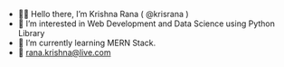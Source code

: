 - 🙋‍♂️ Hello there, I’m Krishna Rana ( @krisrana ) 
- 👀 I’m interested in Web Development and Data Science using Python Library
- 🌱 I’m currently learning MERN Stack.
- 📧 rana.krishna@live.com
<!---
krisrana/krisrana is a ✨ special ✨ repository because its `README.md` (this file) appears on your GitHub profile.
You can click the Preview link to take a look at your changes.
--->

